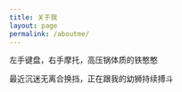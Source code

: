 ```yaml
---
title: 关于我
layout: page
permalink: /aboutme/
---
```


<p>左手键盘，右手摩托，高压锅体质的铁憨憨</p>
<p>最近沉迷无离合换挡，正在跟我的幼狮持续搏斗</p>

<!-- 
> 长安大学（211） 交通运输专业 本科  2011-2015

--- 

## 专业技能
- 语言：Python/Golang
- web框架：Flask/Django/Tornado Gin
- 数据库：MySQL/MongoDB/Redis
- 消息队列：Redis/Pulsar/Rabbitmq
- 容器：docker/k8s
- 其他：git/sentry

---

## 工作经历
### <u>成都晓多科技-后端开发工程师 2019.04至今</u>
#### 工作内容
- 完成客服机器人问答配置后台开发；
- 完成客服机器人算法服务对接及应答逻辑开发；
- 完成各类对接BI及统计需求开发。

#### 主要业绩
- 独立负责尺码征询模块的配置及应答模块开发，承接服装类目12%以上的咨询量；
- 针对淘宝小程序的封闭环境需要实现数据同步，参与整体设计，并独自完成核心部分-数据依赖树的设计与开发；
- 独立调研、部署sentry用于线上异常监控与报警，并开发钉钉/飞书通知插件。

#### 技术栈
- python tornado mongodb redis pulsar
- go gin grpc

### <u>深圳立新出行-后台开发工程师  2017.10至2019.03</u>
#### 工作内容
- 完成面向经销商的管理平台后端开发；
- 完成面向车主的养修预约平台后端开发；
- 完成面向经销商集团的数据中心后端开发。

#### 主要业绩
- 针对拍卖、店内摇一摇活动等场景，使用redis作为临时数据库、watch作为乐观锁代替原先在mysql中select for update的方式，应对业务增长带来的并发量上升；
- 采用面向OLAP的设计，完成数据中心的改造。

#### 技术栈
- python flask mysql redis
- go grpc

### <u>深圳市海普瑞药业-市场分析专员  2015.07至2017.10</u>
使用python编写爬虫定期于行业网站收集市场信息, 整理并输出定期的量价统计报告和预测。

---

## 项目经历
**<u>淘宝小程序环境数据同步 2020.05至2020.08</u>**  
该项目旨在解决淘宝小程序处于封闭网络中，无法连接外部的数据库，而用户的客服机器人配置成本较高，需要将配置数据迁移至小程序内的问题。
我在项目中参与到整体设计，针对如何区分店铺数据、如何恰当的定义数据依赖关系的问题提出了**数据依赖树**，并独立完成了该部分的实现，作为数据收集端和写入端两方的核心组件；且独立完成了数据收集端的开发工作，包括基于数据依赖树的全量收集和基于oplog的增量收集。
项目上线后，随着用户的迁入，实时同步的数据量变大，我独立完成了收集端和写入端的改造，实现处理过程的部分并发，在保证数据顺序的前提下提升处理能力，目前最高每秒处理数据量50000+，保证了近7000用户的配置数据实时同步。

**<u>尺码征询相关服务重构 2019.07至2019.09</u>**  
该项目旨在解决因前期设计不当导致的尺码配置成本高、横向扩展困难的问题，以支撑公司在服装市场的战略目标。
> 尺码配置及应答的主要逻辑为判断卖家所属类目确定可用的尺码表类型、根据买家咨询的商品确定选用的尺码表、根据买家提供的尺码参数确定尺码值。

原先的代码耦合严重，上述3个逻辑上顺序的阶段在代码中没有清晰区分，且公共逻辑的部分也没有进行抽象，我作为该项目的技术负责人，在设计阶段进行了清晰的抽象，对各个业务概念做了明确的命名与定义，确保实例间等价的概念如尺码表类型、尺码参数等采用一致的实现。
项目上线后三个月内，尺码表类型/尺码参数由原先的7/9个迅速扩展至50/29个，使得晓多客服机器人在服装、家纺等类目赢得了更多的客户。

**<u>尺码表自动绑定 2019.10至2019.11</u>**  
该项目旨在降低商品数量多、上下架频繁的客户在尺码表上的配置成本。且项目调研阶段发现上下架频繁的客户在尺码征询场景的解决率偏低，通过数据分析发现未解决的情况大部分是商品未及时绑定尺码表。
我作为该项目主力研发，完成了支持商品名称、属性的绑定规则，通过查询商品中心，完成最近上架商品的绑定，使得客户可以在十分钟内处理上千商品。
项目上线后，应用了该功能的客户在尺码征询场景的解决率提升到了78%左右，较原来提升接近10%。


---

## 其他
- （2017年）使用numpy改造色调提取工具haishoku，提取效率提升近10倍 https://github.com/butflame/haishoku -->